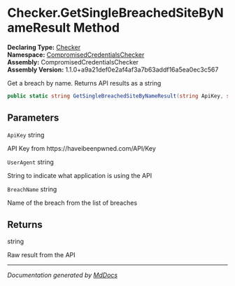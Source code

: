 ﻿<!--  
  <auto-generated>   
    The contents of this file were generated by a tool.  
    Changes to this file may be list if the file is regenerated  
  </auto-generated>   
-->

# Checker.GetSingleBreachedSiteByNameResult Method

**Declaring Type:** [Checker](../index.md)  
**Namespace:** [CompromisedCredentialsChecker](../../index.md)  
**Assembly:** CompromisedCredentialsChecker  
**Assembly Version:** 1.1.0+a9a21def0e2af4af3a7b63addf16a5ea0ec3c567

Get a breach by name. Returns API results as a string

```csharp
public static string GetSingleBreachedSiteByNameResult(string ApiKey, string UserAgent, string BreachName);
```

## Parameters

`ApiKey`  string

API Key from https:\/\/haveibeenpwned.com\/API\/Key

`UserAgent`  string

String to indicate what application is using the API

`BreachName`  string

Name of the breach from the list of breaches

## Returns

string

Raw result from the API

___

*Documentation generated by [MdDocs](https://github.com/ap0llo/mddocs)*
